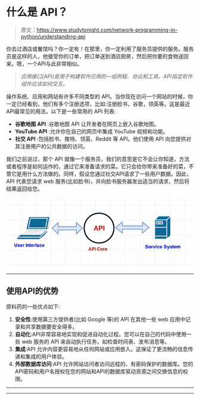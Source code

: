 # 什么是 API？

> 原文：<https://www.studytonight.com/network-programming-in-python/understanding-api>

你去过酒店或餐馆吗？你一定有！在那里，你一定利用了服务员提供的服务。服务员是这样的人，他接受你的订单，把订单送到酒店厨房，然后把你要的食物送回来。嗯，一个API与此非常相似。

> *应用接口(API)是用于构建软件应用的一组例程、协议和工具。API指定软件组件应该如何交互。*

操作系统、应用和网站有许多不同类型的 API。当你现在访问一个网站的时候，你一定已经看到，他们有多个注册选项，比如:注册脸书，谷歌，领英等。这是最近API最常见的用法。以下是一些常用的 API 列表:

*   **谷歌地图 API** :谷歌地图 API 让开发者在网页上嵌入谷歌地图。
*   **YouTube API** :允许你在自己的网页中集成 YouTube 视频和功能。
*   **社交 API** :包括脸书、推特、领英、Reddit 等 API。他们使用 API 向您提供对其注册用户的公共数据的访问。

我们之前说过，那个 API 就像一个服务员，我们的意思是它不会让你知道，方法或者程序是如何运作的，通过它来准备请求的菜。它只会给你带来准备好的菜，不管它是用什么方法做的。同样，假设您通过社交API请求了一些用户数据。因此，API 代表您请求 web 服务(比如脸书)，并向脸书服务器发出适当的请求，然后将结果返回给您。

![Understanding API](img/d452f920631f2ae5410a004bc9745c7f.png)

* * *

## 使用API的优势

原料药的一些优点如下:

1.  **安全性**:使用第三方提供者(比如 Google 等)的 API 在其他一些 web 应用中记录和共享数据要安全得多。
2.  **自动化**:API非常容易地实现和促进自动化过程。您可以在自己的代码中使用一些 web 服务的 API 来自动执行任务，如检查时间表、发布消息等。
3.  **集成**:API 允许内容更容易地从任何网站或应用嵌入。这保证了更流畅的信息传递和集成的用户体验。
4.  **外部数据库访问**:API 允许网站访问者访问远程的、有密码保护的数据库。您的API密码和用户名授权在您的网站和API的数据库驱动资源之间交换信息的权限。

* * *

* * *